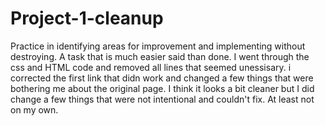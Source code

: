 # Project-1-cleanup
Practice in identifying areas for improvement and implementing without destroying. A task that is much easier said than done. I went through the css and HTML code and removed all lines that seemed unessisary. i corrected the first link that didn work and changed a few things that were bothering me about the original page. I think it looks a bit cleaner but I did change a few things that were not intentional and couldn't fix. At least not on my own.
